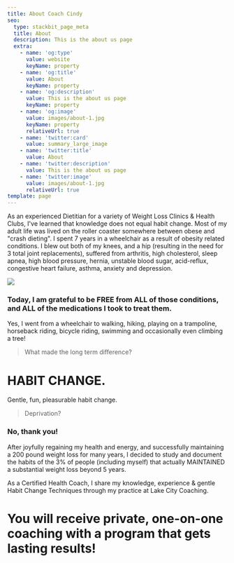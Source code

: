 ```yaml
---
title: About Coach Cindy
seo:
  type: stackbit_page_meta
  title: About
  description: This is the about us page
  extra:
    - name: 'og:type'
      value: website
      keyName: property
    - name: 'og:title'
      value: About
      keyName: property
    - name: 'og:description'
      value: This is the about us page
      keyName: property
    - name: 'og:image'
      value: images/about-1.jpg
      keyName: property
      relativeUrl: true
    - name: 'twitter:card'
      value: summary_large_image
    - name: 'twitter:title'
      value: About
    - name: 'twitter:description'
      value: This is the about us page
    - name: 'twitter:image'
      value: images/about-1.jpg
      relativeUrl: true
template: page
---
```

As an experienced Dietitian for a variety of Weight Loss Clinics & Health Clubs, I've learned that knowledge does not equal habit change.
Most of my adult life was lived on the roller coaster somewhere between obese and "crash dieting". I spent 7 years in a wheelchair as a result of obesity related conditions. I blew out both of my knees, and a hip (resulting in the need for 3 total joint replacements), suffered from arthritis, high cholesterol, sleep apnea, high blood pressure, hernia, unstable blood sugar, acid-reflux, congestive heart failure, asthma, anxiety and depression.

![](/\images/Screenshot%202021-06-28%2011.26.03%20AM.png)

### Today, I am grateful to be FREE from ALL of those conditions, and ALL of the medications I took to treat them.

Yes, I went from a wheelchair to walking, hiking, playing on a trampoline, horseback riding, bicycle riding, swimming and occasionally even climbing a tree!

> What made the long term difference?

# &#xA;HABIT CHANGE.

Gentle, fun, pleasurable habit change.

> Deprivation?

### &#xA;No, thank you!

After joyfully regaining my health and energy, and successfully maintaining a 200 pound weight loss for many years, I decided to study and document the habits of the 3% of people (including myself) that actually MAINTAINED a substantial weight loss beyond 5 years.

As a Certified Health Coach, I share my knowledge, experience & gentle Habit Change Techniques through my practice at Lake City Coaching.

# &#xA;You will receive private, one-on-one coaching with a program that gets lasting results!

